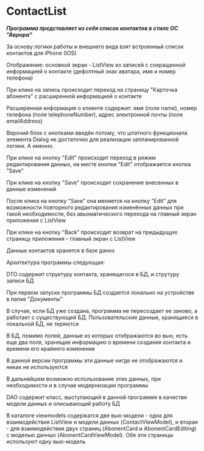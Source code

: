 # ContactList

***Программа представляет из себя список контактов в стиле ОС "Аврора"***

За основу логики работы и внешнего вида взят встроенный список контактов для iPhone (IOS)

Отображение: основной экран - ListView из записей с сокращенной информацией о контакте (дефолтный знак аватара, имя и номер телефона)

При клике на запись происходит переход на страницу "Карточка абонента" с расширенной информацией о контакте

Расширенная информация о клиенте содержит: имя (поле name), номер телефона (поле telephoneNumber), адрес электронной почты (поле emailAddress)

Верхний блок с кнопками введён потому, что штатного функционала элемента Dialog не достаточно для реализации запланированной логики. А именно.

При клике на кнопку "Edit" происходит переход в режим редактирования данных, на месте кнопки "Edit" отображается кнопка "Save"

При клике на кнопку "Save" происходит сохранение внесенных в данные изменений

После клика на кнопку "Save" она меняется на кнопку "Edit" для возможности повторного редактирования изменённых данных при такой необходимости, без авьоматического перехода на главный экран приложения с ListView

При клике на кнопку "Back" происходит возврат на предыдущую страницу приложения - главный экран с ListView

Данные контактов хранятся в базе даннх

Архитектура программы следующая:

DTO содержит структуру контакта, хранящегося в БД, и струтуру записи БД



При первом запуске программы БД создается локально на устройстве в папке "Документы"



В случае, если БД уже создана, программа не пересоздает ее заново, а работает с существующей БД. Пользовательские данные, хранящиеся в локальной БД, не теряются



В БД, помимо полей, данные из которых отображаются во вью, есть еще два поля, хранящие информацию о времени создания контакта и времени его крайнего изменения

В данной версии программы эти данные нигде не отображаются и никак не используются

В дальнейшем возможно использование этих данных, при необходимости и в случае модернизации программы

DAO содержит класс, выступающий в данной программе в качестве модели данных и описывающий работу БД

В каталоге viewmodels содержатся две вью-модели - одна для взаимодействия ListView и модели данных (ContactViewModel), и вторая - для взаимодействия двух страниц (AbonentCard и AbonentCardEditing) с моделью данных (AbonentCardViewModel). Обе эти страницы используют одну вью-модель
